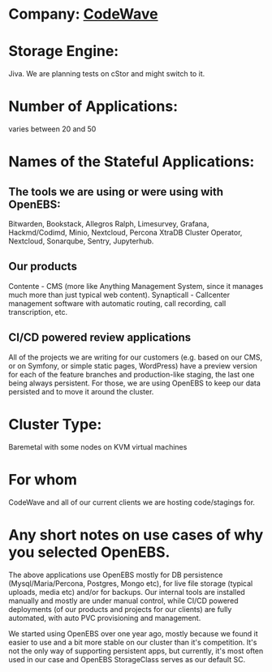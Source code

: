 # Company: [CodeWave](https://codewave.eu)

# Storage Engine: 
Jiva. We are planning tests on cStor and might switch to it.

# Number of Applications: 
varies between 20 and 50 

# Names of the Stateful Applications: 
## The tools we are using or were using with OpenEBS:
Bitwarden, Bookstack, Allegros Ralph, Limesurvey, Grafana, Hackmd/Codimd, Minio, Nextcloud, Percona XtraDB Cluster Operator, Nextcloud, Sonarqube, Sentry, Jupyterhub.

## Our products
Contente - CMS (more like Anything Management System, since it manages much more than just typical web content).
Synapticall - Callcenter management software with automatic routing, call recording, call transcription, etc.
 
## CI/CD powered review applications 
All of the projects we are writing for our customers (e.g. based on our CMS, or on Symfony, or simple static pages, WordPress) have a preview version for each of the feature branches and production-like staging, the last one being always persistent. For those, we are using OpenEBS to keep our data persisted and to move it around the cluster. 

# Cluster Type: 
Baremetal with some nodes on KVM virtual machines

# For whom 
CodeWave and all of our current clients we are hosting code/stagings for.

# Any short notes on use cases of why you selected OpenEBS. 

The above applications use OpenEBS mostly for DB persistence (Mysql/Maria/Percona, Postgres, Mongo etc), for live file storage (typical uploads, media etc) and/or for backups. Our internal tools are installed manually and mostly are under manual control, while CI/CD powered deployments (of our products and projects for our clients) are fully automated, with auto PVC provisioning and management. 

We started using OpenEBS over one year ago, mostly because we found it easier to use and a bit more stable on our cluster than it's competition. It's not the only way of supporting persistent apps, but currently, it's most often used in our case and OpenEBS StorageClass serves as our default SC. 
